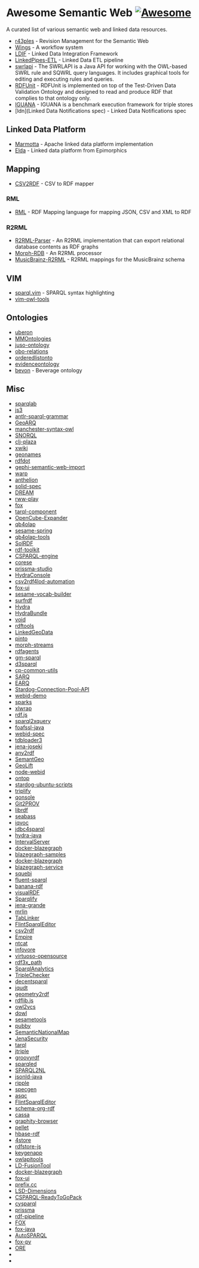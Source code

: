 # Awesome Semantic Web [![Awesome](https://cdn.rawgit.com/sindresorhus/awesome/d7305f38d29fed78fa85652e3a63e154dd8e8829/media/badge.svg)](https://github.com/sindresorhus/awesome)
A curated list of various semantic web and linked data resources.

- [r43ples](https://github.com/plt-tud/r43ples) - Revision Management for the Semantic Web
- [Wings](https://github.com/IKCAP/wings) - A workflow system
- [LDIF](https://github.com/wbsg/ldif) - Linked Data Integration Framework
- [LinkedPipes-ETL](https://github.com/linkedpipes/etl) - Linked Data ETL pipeline
- [swrlapi](https://github.com/protegeproject/swrlapi) - The SWRLAPI is a Java API for working with the OWL-based SWRL rule and SQWRL query languages. It includes graphical tools for editing and executing rules and queries.
- [RDFUnit](https://github.com/AKSW/RDFUnit) - RDFUnit is implemented on top of the Test-Driven Data Validation Ontology and designed to read and produce RDF that complies to that ontology only. 
- [IGUANA](https://github.com/AKSW/IGUANA) - IGUANA is a benchmark execution framework for triple stores 
- [ldn](Linked Data Notifications spec) - Linked Data Notifications spec

## Linked Data Platform
- [Marmotta](https://github.com/apache/marmotta) - Apache linked data platform implementation
- [Elda](https://github.com/epimorphics/elda) - Linked data platform from Epimorphics

## Mapping

- [CSV2RDF](https://github.com/clarkparsia/csv2rdf) - CSV to RDF mapper

### RML
- [RML](https://github.com/RMLio) - RDF Mapping language for mapping JSON, CSV and XML to RDF

### R2RML
- [R2RML-Parser](https://github.com/nkons/r2rml-parser) - An R2RML implementation that can export relational database contents as RDF graphs
- [Morph-RDB](https://github.com/oeg-upm/morph-rdb) - An R2RML processor
- [MusicBrainz-R2RML](https://github.com/LinkedBrainz/MusicBrainz-R2RML) - R2RML mappings for the MusicBrainz schema

## VIM

- [sparql.vim](https://github.com/vim-scripts/sparql.vim) - SPARQL syntax highlighting
- [vim-owl-tools](https://github.com/mattpap/vim-owl-tools)

## Ontologies

- [uberon](https://github.com/obophenotype/uberon)
- [MMOntologies](https://github.com/gatemezing/MMOntologies)
- [juso-ontology](https://github.com/jgkim/juso-ontology)
- [obo-relations](https://github.com/oborel/obo-relations)
- [orderedlistonto](https://github.com/smiy/orderedlistonto)
- [evidenceontology](https://github.com/evidenceontology/evidenceontology)
- [bevon](https://github.com/jgkim/bevon) - Beverage ontology

## Misc

- [sparqlab](https://github.com/jindrichmynarz/sparqlab)
- [js3](https://github.com/webr3/js3)
- [antlr-sparql-grammar](https://github.com/rollxx/antlr-sparql-grammar)
- [GeoARQ](https://github.com/castagna/GeoARQ)
- [manchester-syntax-owl](https://github.com/rollxx/manchester-syntax-owl2)
- [SNORQL](https://github.com/kurtjx/SNORQL)
- [clj-plaza](https://github.com/antoniogarrote/clj-plaza)
- [xwiki](https://github.com/bblfish/xwiki)
- [geonames](https://github.com/ldodds/geonames)
- [rdfdot](https://github.com/wastl/rdfdot)
- [gephi-semantic-web-import](https://github.com/Wimmics/gephi-semantic-web-import)
- [warp](https://github.com/linkeddata/warp)
- [anthelion](https://github.com/yahoo/anthelion)
- [solid-spec](https://github.com/solid/solid-spec)
- [DREAM](https://github.com/CMU-Q/DREAM)
- [rww-play](https://github.com/read-write-web/rww-play)
- [fox](https://github.com/uzh/fox)
- [tarql-component](https://github.com/opencube-toolkit/tarql-component)
- [OpenCube-Expander](https://github.com/opencube-toolkit/OpenCube-Expander)
- [qb4olap](https://github.com/lorenae/qb4olap)
- [sesame-spring](https://github.com/ameingast/sesame-spring)
- [qb4olap-tools](https://github.com/lorenae/qb4olap-tools)
- [SolRDF](https://github.com/agazzarini/SolRDF)
- [rdf-toolkit](https://github.com/edmcouncil/rdf-toolkit)
- [CSPARQL-engine](https://github.com/streamreasoning/CSPARQL-engine)
- [corese](https://github.com/Wimmics/corese)
- [prissma-studio](https://github.com/lukostaz/prissma-studio)
- [HydraConsole](https://github.com/lanthaler/HydraConsole)
- [csv2rdf4lod-automation](https://github.com/timrdf/csv2rdf4lod-automation)
- [fox-ui](https://github.com/Data2Semantics/fox-ui)
- [sesame-vocab-builder](https://github.com/tkurz/sesame-vocab-builder)
- [surfrdf](https://github.com/cosminbasca/surfrdf)
- [Hydra](https://github.com/lanthaler/Hydra)
- [HydraBundle](https://github.com/lanthaler/HydraBundle)
- [void](https://github.com/cygri/void)
- [rdftools](https://github.com/cosminbasca/rdftools)
- [LinkedGeoData](https://github.com/GeoKnow/LinkedGeoData)
- [pinto](https://github.com/stardog-union/pinto)
- [morph-streams](https://github.com/jpcik/morph-streams)
- [rdfagents](https://github.com/joshsh/rdfagents)
- [gm-sparql](https://github.com/ssrangan/gm-sparql)
- [d3sparql](https://github.com/ktym/d3sparql)
- [cp-common-utils](https://github.com/mhgrove/cp-common-utils)
- [SARQ](https://github.com/castagna/SARQ)
- [EARQ](https://github.com/castagna/EARQ)
- [Stardog-Connection-Pool-API](https://github.com/roberttheiv/Stardog-Connection-Pool-API)
- [webid-demo](https://github.com/digitalbazaar/webid-demo)
- [sparks](https://github.com/sparksrdf/sparks)
- [xlwrap](https://github.com/sidewinderlabs/xlwrap)
- [rdf.js](https://github.com/webr3/rdf.js)
- [sparql2xquery](https://github.com/marklogic/sparql2xquery)
- [foafssl-java](https://github.com/bblfish/foafssl-java)
- [webid-spec](https://github.com/webid-community/webid-spec)
- [tdbloader3](https://github.com/castagna/tdbloader3)
- [jena-joseki](https://github.com/tingletech/jena-joseki)
- [any2rdf](https://github.com/esbranson/any2rdf)
- [SemantGeo](https://github.com/apseyed/SemantGeo)
- [GeoLift](https://github.com/AKSW/GeoLift)
- [node-webid](https://github.com/magnetik/node-webid)
- [ontop](https://github.com/ontop/ontop)
- [stardog-ubuntu-scripts](https://github.com/semantalytics/stardog-ubuntu-scripts)
- [triplify](https://github.com/pebbie/triplify)
- [qonsole](https://github.com/epimorphics/qonsole)
- [Git2PROV](https://github.com/mmlab/Git2PROV)
- [librdf](https://github.com/dajobe/librdf)
- [seabass](https://github.com/ryankohl/seabass)
- [iqvoc](https://github.com/innoq/iqvoc)
- [jdbc4sparql](https://github.com/Claudenw/jdbc4sparql)
- [hydra-java](https://github.com/dschulten/hydra-java)
- [IntervalServer](https://github.com/epimorphics/IntervalServer)
- [docker-blazegraph](https://github.com/zorino/docker-blazegraph)
- [blazegraph-samples](https://github.com/blazegraph/blazegraph-samples)
- [docker-blazegraph](https://github.com/lyrasis/docker-blazegraph)
- [blazegraph-service](https://github.com/vastix/blazegraph-service)
- [squebi](https://github.com/tkurz/squebi)
- [fluent-sparql](https://github.com/stoewer/fluent-sparql)
- [banana-rdf](https://github.com/banana-rdf/banana-rdf)
- [visualRDF](https://github.com/alangrafu/visualRDF)
- [Sparqlify](https://github.com/AKSW/Sparqlify)
- [jena-grande](https://github.com/castagna/jena-grande)
- [mrlin](https://github.com/mhausenblas/mrlin)
- [TabLinker](https://github.com/Data2Semantics/TabLinker)
- [FlintSparqlEditor](https://github.com/TSO-Openup/FlintSparqlEditor)
- [csv2rdf](https://github.com/notruthless/csv2rdf)
- [Empire](https://github.com/mhgrove/Empire)
- [ntcat](https://github.com/cgutteridge/ntcat)
- [infovore](https://github.com/paulhoule/infovore)
- [virtuoso-opensource](https://github.com/openlink/virtuoso-opensource)
- [rdf3x_path](https://github.com/agubichev/rdf3x_path)
- [SparqlAnalytics](https://github.com/AKSW/SparqlAnalytics)
- [TripleChecker](https://github.com/cgutteridge/TripleChecker)
- [decentsparql](https://github.com/itm/decentsparql)
- [jqudt](https://github.com/egonw/jqudt)
- [geometry2rdf](https://github.com/boricles/geometry2rdf)
- [rdflib.js](https://github.com/linkeddata/rdflib.js)
- [owl2vcs](https://github.com/utapyngo/owl2vcs)
- [dowl](https://github.com/ldodds/dowl)
- [sesametools](https://github.com/joshsh/sesametools)
- [pubby](https://github.com/cygri/pubby)
- [SemanticNationalMap](https://github.com/dmm/SemanticNationalMap)
- [JenaSecurity](https://github.com/Claudenw/JenaSecurity)
- [tarql](https://github.com/tarql/tarql)
- [jtriple](https://github.com/konradreiche/jtriple)
- [groovyrdf](https://github.com/angelo-v/groovyrdf)
- [sparqled](https://github.com/sindice/sparqled)
- [SPARQL2NL](https://github.com/AKSW/SPARQL2NL)
- [jsonld-java](https://github.com/jsonld-java/jsonld-java)
- [ripple](https://github.com/joshsh/ripple)
- [specgen](https://github.com/specgen/specgen)
- [asqc](https://github.com/gklyne/asqc)
- [FlintSparqlEditor](https://github.com/TSO-Openup/FlintSparqlEditor)
- [schema-org-rdf](https://github.com/mhausenblas/schema-org-rdf)
- [cassa](https://github.com/heuer/cassa)
- [graphity-browser](https://github.com/AtomGraph/Web-Client)
- [pellet](https://github.com/lepfhty/pellet)
- [hbase-rdf](https://github.com/castagna/hbase-rdf)
- [4store](https://github.com/garlik/4store)
- [rdfstore-js](https://github.com/antoniogarrote/rdfstore-js)
- [keygenapp](https://github.com/bblfish/keygenapp)
- [owlapitools](https://github.com/owlcs/owlapitools)
- [LD-FusionTool](https://github.com/mifeet/LD-FusionTool)
- [docker-blazegraph](https://github.com/lyrasis/docker-blazegraph)
- [fox-ui](https://github.com/Data2Semantics/fox-ui)
- [prefix.cc](https://github.com/cygri/prefix.cc)
- [LSD-Dimensions](https://github.com/albertmeronyo/LSD-Dimensions)
- [CSPARQL-ReadyToGoPack](https://github.com/streamreasoning/CSPARQL-ReadyToGoPack)
- [cysparql](https://github.com/cosminbasca/cysparql)
- [prissma](https://github.com/lukostaz/prissma)
- [rdf-pipeline](https://github.com/dbooth-boston/rdf-pipeline)
- [FOX](https://github.com/AKSW/FOX)
- [fox-java](https://github.com/renespeck/fox-java)
- [AutoSPARQL](https://github.com/AKSW/AutoSPARQL)
- [fox-py](https://github.com/earthquakesan/fox-py)
- [ORE](https://github.com/AKSW/ORE)
- []()
- []()
